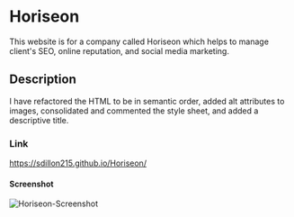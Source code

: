 # Horiseon
This website is for a company called Horiseon which helps to manage client's SEO, online reputation, and social media marketing.

## Description
I have refactored the HTML to be in semantic order, added alt attributes to images, consolidated and commented the style sheet, and added a descriptive title.

### Link
https://sdillon215.github.io/Horiseon/

#### Screenshot
![Horiseon-Screenshot](https://user-images.githubusercontent.com/68351446/122445449-6c893300-cf56-11eb-9679-18a26be41eb1.png)